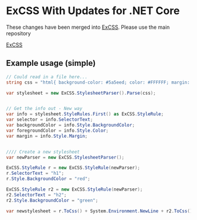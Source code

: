 # ExCSS With Updates for .NET Core

These changes have been merged into [ExCSS](https://github.com/HockeyJustin/ExCSS_Core/issues/16). Please use the main repository 

[ExCSS](https://github.com/TylerBrinks/ExCSS) 


## Example usage (simple)

```C#
// Could read in a file here...
string css = "html{ background-color: #5a5eed; color: #FFFFFF; margin: 5px; } h2{ background-color: red }";

var stylesheet = new ExCSS.StylesheetParser().Parse(css);


// Get the info out - New way
var info = stylesheet.StyleRules.First() as ExCSS.StyleRule;
var selector = info.SelectorText;
var backgroundColor = info.Style.BackgroundColor;
var foregroundColor = info.Style.Color;
var margin = info.Style.Margin;


//// Create a new stylesheet
var newParser = new ExCSS.StylesheetParser();

ExCSS.StyleRule r = new ExCSS.StyleRule(newParser);
r.SelectorText = "h1";
r.Style.BackgroundColor = "red";

ExCSS.StyleRule r2 = new ExCSS.StyleRule(newParser);
r2.SelectorText = "h2";
r2.Style.BackgroundColor = "green";

var newstylesheet = r.ToCss() + System.Environment.NewLine + r2.ToCss();

```